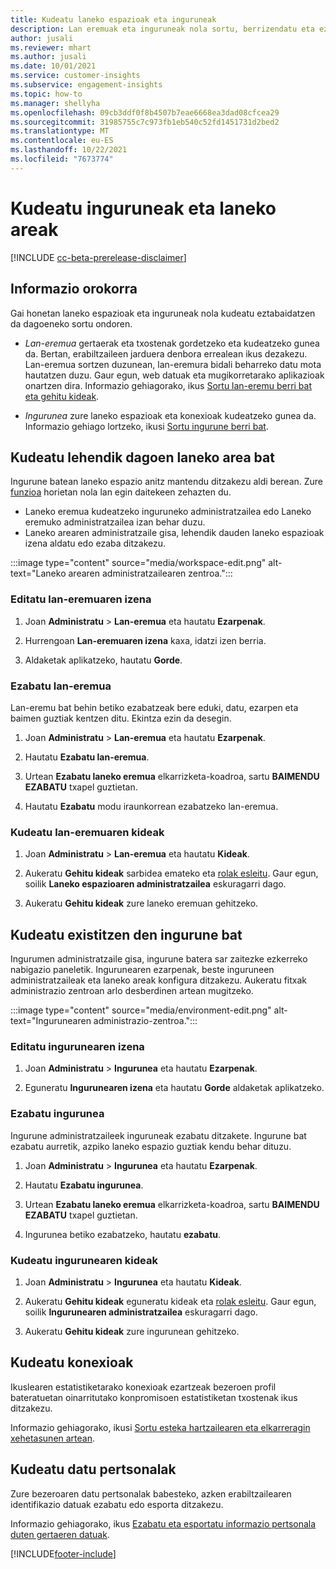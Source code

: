 ```yaml
---
title: Kudeatu laneko espazioak eta inguruneak
description: Lan eremuak eta inguruneak nola sortu, berrizendatu eta ezabatu.
author: jusali
ms.reviewer: mhart
ms.author: jusali
ms.date: 10/01/2021
ms.service: customer-insights
ms.subservice: engagement-insights
ms.topic: how-to
ms.manager: shellyha
ms.openlocfilehash: 09cb3ddf0f8b4507b7eae6668ea3dad08cfcea29
ms.sourcegitcommit: 31985755c7c973fb1eb540c52fd1451731d2bed2
ms.translationtype: MT
ms.contentlocale: eu-ES
ms.lasthandoff: 10/22/2021
ms.locfileid: "7673774"
---
```

# <a name="manage-environments-and-workspaces"></a>Kudeatu inguruneak eta laneko areak

[!INCLUDE [cc-beta-prerelease-disclaimer](includes/cc-beta-prerelease-disclaimer.md)]

## <a name="overview"></a>Informazio orokorra

Gai honetan laneko espazioak eta inguruneak nola kudeatu eztabaidatzen da dagoeneko sortu ondoren. 

- *Lan-eremua* gertaerak eta txostenak gordetzeko eta kudeatzeko gunea da. Bertan, erabiltzaileen jarduera denbora errealean ikus dezakezu. Lan-eremua sortzen duzunean, lan-eremura bidali beharreko datu mota hautatzen duzu. Gaur egun, web datuak eta mugikorretarako aplikazioak onartzen dira. Informazio gehiagorako, ikus [Sortu lan-eremu berri bat eta gehitu kideak](create-workspace.md).

- *Ingurunea* zure laneko espazioak eta konexioak kudeatzeko gunea da. Informazio gehiago lortzeko, ikusi [Sortu ingurune berri bat](create-new-environment.md).

## <a name="manage-an-existing-workspace"></a>Kudeatu lehendik dagoen laneko area bat

Ingurune batean laneko espazio anitz mantendu ditzakezu aldi berean. Zure [funzioa](user-roles.md) horietan nola lan egin daitekeen zehazten du. 

 - Laneko eremua kudeatzeko inguruneko administratzailea edo Laneko eremuko administratzailea izan behar duzu.
 - Laneko arearen administratzaile gisa, lehendik dauden laneko espazioak izena aldatu edo ezaba ditzakezu. 

:::image type="content" source="media/workspace-edit.png" alt-text="Laneko arearen administratzailearen zentroa.":::

### <a name="edit-a-workspace-name"></a>Editatu lan-eremuaren izena

1. Joan **Administratu** > **Lan-eremua** eta hautatu **Ezarpenak**.

1. Hurrengoan **Lan-eremuaren izena** kaxa, idatzi izen berria.

1. Aldaketak aplikatzeko, hautatu **Gorde**.

### <a name="delete-a-workspace"></a>Ezabatu lan-eremua

Lan-eremu bat behin betiko ezabatzeak bere eduki, datu, ezarpen eta baimen guztiak kentzen ditu. Ekintza ezin da desegin.

1. Joan **Administratu** > **Lan-eremua** eta hautatu **Ezarpenak**.

1. Hautatu **Ezabatu lan-eremua**. 

1. Urtean **Ezabatu laneko eremua** elkarrizketa-koadroa, sartu **BAIMENDU EZABATU** txapel guztietan. 

1. Hautatu **Ezabatu** modu iraunkorrean ezabatzeko lan-eremua.

### <a name="manage-workspace-members"></a>Kudeatu lan-eremuaren kideak

1. Joan **Administratu** > **Lan-eremua** eta hautatu **Kideak**.

1. Aukeratu **Gehitu kideak** sarbidea emateko eta [rolak esleitu](user-roles.md). Gaur egun, soilik **Laneko espazioaren administratzailea** eskuragarri dago.

1. Aukeratu **Gehitu kideak** zure laneko eremuan gehitzeko.

## <a name="manage-an-existing-environment"></a>Kudeatu existitzen den ingurune bat

Ingurumen administratzaile gisa, ingurune batera sar zaitezke ezkerreko nabigazio paneletik. Ingurunearen ezarpenak, beste inguruneen administratzaileak eta laneko areak konfigura ditzakezu. Aukeratu fitxak administrazio zentroan arlo desberdinen artean mugitzeko.

:::image type="content" source="media/environment-edit.png" alt-text="Ingurunearen administrazio-zentroa.":::

### <a name="edit-an-environment-name"></a>Editatu ingurunearen izena

1. Joan **Administratu** > **Ingurunea** eta hautatu **Ezarpenak**.

1. Eguneratu **Ingurunearen izena** eta hautatu **Gorde** aldaketak aplikatzeko.

### <a name="delete-an-environment"></a>Ezabatu ingurunea

Ingurune administratzaileek inguruneak ezabatu ditzakete. Ingurune bat ezabatu aurretik, azpiko laneko espazio guztiak kendu behar dituzu.

1. Joan **Administratu** > **Ingurunea** eta hautatu **Ezarpenak**.

1. Hautatu **Ezabatu ingurunea**. 

1. Urtean **Ezabatu laneko eremua** elkarrizketa-koadroa, sartu **BAIMENDU EZABATU** txapel guztietan. 

1. Ingurunea betiko ezabatzeko, hautatu **ezabatu**.

### <a name="manage-environment-members"></a>Kudeatu ingurunearen kideak

1. Joan **Administratu** > **Ingurunea** eta hautatu **Kideak**.

1. Aukeratu **Gehitu kideak** eguneratu kideak eta [rolak esleitu](user-roles.md). Gaur egun, soilik **Ingurunearen administratzailea** eskuragarri dago.

1. Aukeratu **Gehitu kideak** zure ingurunean gehitzeko.

## <a name="manage-connections"></a>Kudeatu konexioak

Ikuslearen estatistiketarako konexioak ezartzeak bezeroen profil bateratuetan oinarritutako konpromisoen estatistiketan txostenak ikus ditzakezu. 

Informazio gehiagorako, ikusi [Sortu esteka hartzailearen eta elkarreragin xehetasunen artean](integrate-audience-insights-engagement-insights.md).

## <a name="manage-personal-data"></a>Kudeatu datu pertsonalak

Zure bezeroaren datu pertsonalak babesteko, azken erabiltzailearen identifikazio datuak ezabatu edo esporta ditzakezu.

Informazio gehiagorako, ikus [Ezabatu eta esportatu informazio pertsonala duten gertaeren datuak](../dsr-rights-requests.md#deleting-and-exporting-event-data-containing-end-user-identifiable-information).

[!INCLUDE[footer-include](../includes/footer-banner.md)]
